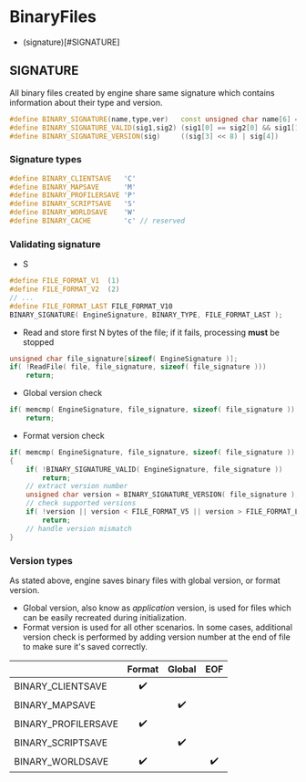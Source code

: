 # BinaryFiles

* (signature)[#SIGNATURE]

## SIGNATURE
All binary files created by engine share same signature which contains information about their type and version.

```cpp
#define BINARY_SIGNATURE(name,type,ver)   const unsigned char name[6] = { 'F', 'O', type, ((ver) >> 8) & 0xFF, (ver) & 0xFF, 0 }
#define BINARY_SIGNATURE_VALID(sig1,sig2) (sig1[0] == sig2[0] && sig1[1] == sig2[1] && sig1[2] == sig2[2] && sig1[5] == sig2[5])
#define BINARY_SIGNATURE_VERSION(sig)     ((sig[3] << 8) | sig[4])
```
### Signature types

```cpp
#define BINARY_CLIENTSAVE   'C'
#define BINARY_MAPSAVE      'M'
#define BINARY_PROFILERSAVE 'P'
#define BINARY_SCRIPTSAVE   'S'
#define BINARY_WORLDSAVE    'W'
#define BINARY_CACHE        'c' // reserved 
```

### Validating signature
* S
```cpp
#define FILE_FORMAT_V1  (1)
#define FILE_FORMAT_V2  (2)
// ...
#define FILE_FORMAT_LAST FILE_FORMAT_V10
BINARY_SIGNATURE( EngineSignature, BINARY_TYPE, FILE_FORMAT_LAST );
```
* Read and store first N bytes of the file; if it fails, processing **must** be stopped
```cpp
unsigned char file_signature[sizeof( EngineSignature )];
if( !ReadFile( file, file_signature, sizeof( file_signature )))
	return;
```
* Global version check
```cpp
if( memcmp( EngineSignature, file_signature, sizeof( file_signature )) != 0 )
	return;
```
* Format version check
```cpp
if( memcmp( EngineSignature, file_signature, sizeof( file_signature )) != 0 )
{
	if( !BINARY_SIGNATURE_VALID( EngineSignature, file_signature ))
		return;
	// extract version number
	unsigned char version = BINARY_SIGNATURE_VERSION( file_signature );
	// check supported versions
	if( !version || version < FILE_FORMAT_V5 || version > FILE_FORMAT_LAST )
		return;
	// handle version mismatch
}
```
### Version types
As stated above, engine saves binary files with global version, or format version.
* Global version, also know as *application* version, is used for files which can be easily recreated during initialization.
* Format version is used for all other scenarios.
In some cases, additional version check is performed by adding version number at the end of file to make sure it's saved correctly.

|                     | Format             | Global             | EOF                |
|:--------------------|:------------------:|:------------------:|:------------------:|
| BINARY_CLIENTSAVE   | :heavy_check_mark: |                    |                    |
| BINARY_MAPSAVE      |                    | :heavy_check_mark: |                    |
| BINARY_PROFILERSAVE | :heavy_check_mark: |                    |                    |
| BINARY_SCRIPTSAVE   |                    | :heavy_check_mark: |                    |
| BINARY_WORLDSAVE    | :heavy_check_mark: |                    | :heavy_check_mark: |
